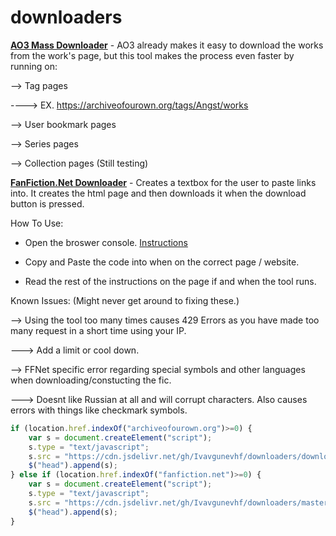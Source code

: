 # downloaders
**[AO3 Mass Downloader](https://raw.githubusercontent.com/Ivavgunevhf/downloaders/master/downloader_ao3.js)** - AO3 already makes it easy to download the works from the work's page, but this tool makes the process even faster by running on: 

--> Tag pages

----> EX. https://archiveofourown.org/tags/Angst/works

--> User bookmark pages

--> Series pages

--> Collection pages (Still testing)

**[FanFiction.Net Downloader](https://raw.githubusercontent.com/Ivavgunevhf/downloaders/master/downloader_ffnet.js)** - Creates a textbox for the user to paste links into. It creates the html page and then downloads it when the download button is pressed.

How To Use:

- Open the broswer console. [Instructions](https://webmasters.stackexchange.com/a/77337)

- Copy and Paste the code into when on the correct page / website.

- Read the rest of the instructions on the page if and when the tool runs.

Known Issues: (Might never get around to fixing these.)

--> Using the tool too many times causes 429 Errors as you have made too many request in a short time using your IP.

---> Add a limit or cool down.

--> FFNet specific error regarding special symbols and other languages when downloading/constucting the fic. 

---> Doesnt like Russian at all and will corrupt characters. Also causes errors with things like checkmark symbols. 

```js
if (location.href.indexOf("archiveofourown.org")>=0) {
	var s = document.createElement("script");
	s.type = "text/javascript";
	s.src = "https://cdn.jsdelivr.net/gh/Ivavgunevhf/downloaders/downloader_ao3.js";
	$("head").append(s);
} else if (location.href.indexOf("fanfiction.net")>=0) {
	var s = document.createElement("script");
	s.type = "text/javascript";
	s.src = "https://cdn.jsdelivr.net/gh/Ivavgunevhf/downloaders/master/downloader_ffnet.js";
	$("head").append(s);
}
```
